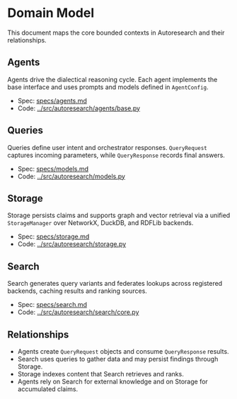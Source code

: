 # Domain Model

This document maps the core bounded contexts in Autoresearch and their
relationships.

## Agents

Agents drive the dialectical reasoning cycle. Each agent implements the base
interface and uses prompts and models defined in `AgentConfig`.

- Spec: [specs/agents.md](specs/agents.md)
- Code: [../src/autoresearch/agents/base.py](../src/autoresearch/agents/base.py)

## Queries

Queries define user intent and orchestrator responses. `QueryRequest` captures
incoming parameters, while `QueryResponse` records final answers.

- Spec: [specs/models.md](specs/models.md)
- Code: [../src/autoresearch/models.py](../src/autoresearch/models.py)

## Storage

Storage persists claims and supports graph and vector retrieval via a unified
`StorageManager` over NetworkX, DuckDB, and RDFLib backends.

- Spec: [specs/storage.md](specs/storage.md)
- Code: [../src/autoresearch/storage.py](../src/autoresearch/storage.py)

## Search

Search generates query variants and federates lookups across registered
backends, caching results and ranking sources.

- Spec: [specs/search.md](specs/search.md)
- Code: [../src/autoresearch/search/core.py](../src/autoresearch/search/core.py)

## Relationships

- Agents create `QueryRequest` objects and consume `QueryResponse` results.
- Search uses queries to gather data and may persist findings through Storage.
- Storage indexes content that Search retrieves and ranks.
- Agents rely on Search for external knowledge and on Storage for accumulated
  claims.


